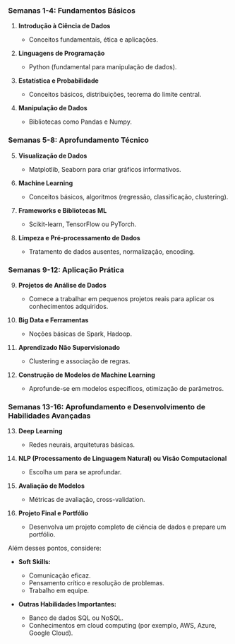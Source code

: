 

### Semanas 1-4: Fundamentos Básicos
1. **Introdução à Ciência de Dados**
   - Conceitos fundamentais, ética e aplicações.

2. **Linguagens de Programação**
   - Python (fundamental para manipulação de dados).

3. **Estatística e Probabilidade**
   - Conceitos básicos, distribuições, teorema do limite central.

4. **Manipulação de Dados**
   - Bibliotecas como Pandas e Numpy.

### Semanas 5-8: Aprofundamento Técnico
5. **Visualização de Dados**
   - Matplotlib, Seaborn para criar gráficos informativos.

6. **Machine Learning**
   - Conceitos básicos, algoritmos (regressão, classificação, clustering).

7. **Frameworks e Bibliotecas ML**
   - Scikit-learn, TensorFlow ou PyTorch.

8. **Limpeza e Pré-processamento de Dados**
   - Tratamento de dados ausentes, normalização, encoding.

### Semanas 9-12: Aplicação Prática
9. **Projetos de Análise de Dados**
   - Comece a trabalhar em pequenos projetos reais para aplicar os conhecimentos adquiridos.

10. **Big Data e Ferramentas**
    - Noções básicas de Spark, Hadoop.

11. **Aprendizado Não Supervisionado**
    - Clustering e associação de regras.

12. **Construção de Modelos de Machine Learning**
    - Aprofunde-se em modelos específicos, otimização de parâmetros.

### Semanas 13-16: Aprofundamento e Desenvolvimento de Habilidades Avançadas
13. **Deep Learning**
    - Redes neurais, arquiteturas básicas.

14. **NLP (Processamento de Linguagem Natural) ou Visão Computacional**
    - Escolha um para se aprofundar.

15. **Avaliação de Modelos**
    - Métricas de avaliação, cross-validation.

16. **Projeto Final e Portfólio**
    - Desenvolva um projeto completo de ciência de dados e prepare um portfólio.

Além desses pontos, considere:

- **Soft Skills:**
  - Comunicação eficaz.
  - Pensamento crítico e resolução de problemas.
  - Trabalho em equipe.

- **Outras Habilidades Importantes:**
  - Banco de dados SQL ou NoSQL.
  - Conhecimentos em cloud computing (por exemplo, AWS, Azure, Google Cloud).
